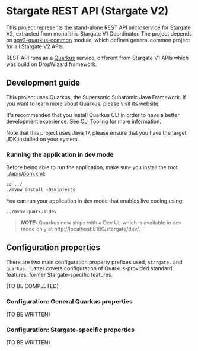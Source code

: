 # Stargate REST API (Stargate V2)

This project represents the stand-alone REST API microservice for Stargate V2, extracted from monolithic Stargate V1 Coordinator.
The project depends on [sgv2-quarkus-common](../sgv2-quarkus-common) module, which defines general common project for all Stargate
V2 APIs.

REST API runs as a [Quarkus](https://quarkus.io/) service, different from Stargate V1 APIs
which was build on DropWizard framework.

## Development guide

This project uses Quarkus, the Supersonic Subatomic Java Framework.
If you want to learn more about Quarkus, please visit its [website](https://quarkus.io/).

It's recommended that you install Quarkus CLI in order to have a better development experience.
See [CLI Tooling](https://quarkus.io/guides/cli-tooling) for more information.

Note that this project uses Java 17, please ensure that you have the target JDK installed on your system.

### Running the application in dev mode

Before being able to run the application, make sure you install the root [../apis/pom.xml](../pom.xml):
```shell script
cd ../
./mvnw install -DskipTests
```

You can run your application in dev mode that enables live coding using:
```shell script
../mvnw quarkus:dev
```

> **_NOTE:_**  Quarkus now ships with a Dev UI, which is available in dev mode only at http://localhost:8180/stargate/dev/.
## Configuration properties

There are two main configuration property prefixes used, `stargate.` and `quarkus.`.
Latter covers configuration of Quarkus-provided standard features, former Stargate-specific features.

(TO BE COMPLETED)

### Configuration: General Quarkus properties

(TO BE WRITTEN)

### Configuration: Stargate-specific properties

(TO BE WRITTEN)
